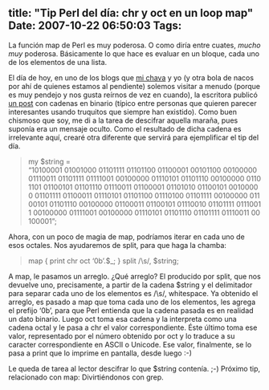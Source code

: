 title: "Tip Perl del día: chr y oct en un loop map"
Date: 2007-10-22 06:50:03
Tags: 
---
<p>La función map de Perl es muy poderosa. O como diría entre cuates, <em>mucho muy</em> poderosa. Básicamente lo que hace es evaluar en un bloque, cada uno de los elementos de una lista.

El día de hoy, en uno de los blogs que <a href="http://www.maggit.com.mx" target="_blank">mi chava</a> y yo (y otra bola de nacos por ahí de quienes estamos al pendiente) solemos visitar a menudo (porque es muy pendejo y nos gusta reírnos de vez en cuando), la escritora publicó <a href="http://plaqueta.blogspot.com/2007/10/ceros-y-unos-todo-bajo-control.html" target="_blank">un post</a> con cadenas en binario (típico entre personas que quieren parecer interesantes usando truquitos que siempre han existido). Como buen chismoso que soy, me di a la tarea de descifrar aquella maraña, pues suponía era un mensaje oculto. Como el resultado de dicha cadena es irrelevante aquí, crearé otra diferente que servirá para ejemplificar el tip del día.
</p>
<blockquote>my $string = &#8220;10100001&#160;01001000&#160;01101111&#160;01101100&#160;01100001&#160;00101100&#160;00100000&#160;01110011&#160;01101111&#160;01111001&#160;00100000&#160;01110101&#160;01101110&#160;00100000&#160;01101101&#160;01100101&#160;01101110&#160;01110011&#160;01100001&#160;01101010&#160;01100101&#160;00100000&#160;01101111&#160;01100011&#160;01110101&#160;01101100&#160;01110100&#160;01101111&#160;00100000&#160;01100101&#160;01101110&#160;00100000&#160;01100011&#160;01100101&#160;01110010&#160;01101111&#160;01110011&#160;00100000&#160;01111001&#160;00100000&#160;01110101&#160;01101110&#160;01101111&#160;01110011&#160;00100001&#8221;;</blockquote>
<p>
Ahora, con un poco de magia de map, podríamos iterar en cada uno de esos octales. Nos ayudaremos de split, para que haga la chamba:
</p>
<blockquote>
<p align="left">map {
print chr oct &#8216;0b&#8217;.$_;
} split /\s/, $string;</p>
</blockquote>
<p align="left">A map, le pasamos un arreglo. ¿Qué arreglo? El producido por split, que nos devuelve uno, precisamente, a partir de la cadena $string y el delimitador para separar cada uno de los elementos es /\s/, whitespace. Ya obtenido el arreglo, es pasado a map que toma cada uno de los elementos, les agrega el prefijo &#8216;0b&#8217;, para que Perl entienda que la cadena pasada es en realidad un dato binario. Luego oct toma esa cadena y la interpreta como una cadena octal y le pasa a chr el valor correspondiente. Éste último toma ese valor, representado por el número obtenido por oct y lo traduce a su caracter correspondiente en ASCII o Unicode. Ese valor, finalmente, se lo pasa a print que lo imprime en pantalla, desde luego :-)</p>
<p align="left">Le queda de tarea al lector descifrar lo que $string contenía. ;-) Próximo tip, relacionado con map: Divirtiéndonos con grep.</p>
